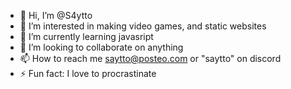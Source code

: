 - 👋 Hi, I’m @S4ytto
- 👀 I’m interested in making video games, and static websites
- 🌱 I’m currently learning javasript
- 💞️ I’m looking to collaborate on anything
- 📫 How to reach me saytto@posteo.com or "saytto" on discord
- ⚡ Fun fact: I love to procrastinate
